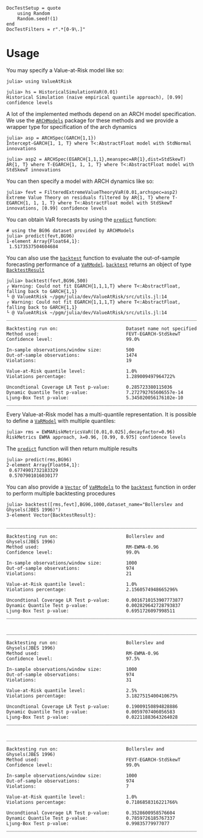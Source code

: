 ```@meta
DocTestSetup = quote
    using Random
    Random.seed!(1)
end
DocTestFilters = r".*[0-9\.]"
```
# Usage

You may specify a Value-at-Risk model like so:
```jldoctest MANUAL
julia> using ValueAtRisk

julia> hs = HistoricalSimulationVaR(0.01)
Historical Simulation (naive empirical quantile approach), [0.99] confidence levels
```
A lot of the implemented methods depend on an ARCH model specification. We use the [`ARCHModels`](@ref) package for these methods and we provide a wrapper type for specification of the arch dynamics
```jldoctest MANUAL
julia> asp = ARCHSpec(GARCH{1,1})
Intercept-GARCH{1, 1, T} where T<:AbstractFloat model with StdNormal innovations

julia> asp2 = ARCHSpec(EGARCH{1,1,1},meanspec=AR{1},dist=StdSkewT)
AR{1, T} where T-EGARCH{1, 1, 1, T} where T<:AbstractFloat model with StdSkewT innovations
```

You can then specify a model with ARCH dynamics like so:
```jldoctest MANUAL
julia> fevt = FilteredExtremeValueTheoryVaR(0.01,archspec=asp2)
Extreme Value Theory on residuals filtered by AR{1, T} where T-EGARCH{1, 1, 1, T} where T<:AbstractFloat model with StdSkewT innovations, [0.99] confidence levels
```

You can obtain VaR forecasts by using the [`predict`](@ref) function:
```jldoctest MANUAL
# using the BG96 dataset provided by ARCHModels
julia> predict(fevt,BG96)
1-element Array{Float64,1}:
 1.5173537504604684
```

You can also use the [`backtest`](@ref) function to evaluate the out-of-sample forecasting performance of a [`VaRModel`](@ref). [`backtest`](@ref) returns an object of type [`BacktestResult`](@ref)
```jldoctest MANUAL
julia> backtest(fevt,BG96,500)
┌ Warning: Could not fit EGARCH{1,1,1,T} where T<:AbstractFloat, falling back to GARCH{1,1}
└ @ ValueAtRisk ~/pgm/julia/dev/ValueAtRisk/src/utils.jl:14
┌ Warning: Could not fit EGARCH{1,1,1,T} where T<:AbstractFloat, falling back to GARCH{1,1}
└ @ ValueAtRisk ~/pgm/julia/dev/ValueAtRisk/src/utils.jl:14
______________________________________________________________________

Backtesting run on:                         Dataset name not specified
Method used:                                FEVT-EGARCH-StdSkewT
Confidence level:                           99.0%

In-sample observations/window size:         500
Out-of-sample observations:                 1474
Violations:                                 19

Value-at-Risk quantile level:               1.0%
Violations percentage:                      1.289009497964722%

Uncondtional Coverage LR Test p-value:      0.285723380115036
Dynamic Quantile Test p-value:              7.272792765606557e-14
Ljung-Box Test p-value:                     5.345020056176102e-10
______________________________________________________________________
```

Every Value-at-Risk model has a multi-quantile representation. It is possible to define a [`VaRModel`](@ref) with multiple quantiles:
```jldoctest MANUAL
julia> rms = EWMARiskMetricsVaR([0.01,0.025],decayfactor=0.96)
RiskMetrics EWMA approach, λ=0.96, [0.99, 0.975] confidence levels
```
The [`predict`](@ref) function will then return multiple results
```jldoctest MANUAL
julia> predict(rms,BG96)
2-element Array{Float64,1}:
 0.6774901732183329
 0.5707901016030177
```

You can also provide a [`Vector`](@ref) of [`VaRModels`](@ref) to the [`backtest`](@ref) function in order to perform multiple backtesting procedures
```jldoctest MANUAL
julia> backtest([rms,fevt],BG96,1000,dataset_name="Bollerslev and Ghysels(JBES 1996)")
3-element Vector{BacktestResult}:
 ______________________________________________________________________

Backtesting run on:                         Bollerslev and Ghysels(JBES 1996)
Method used:                                RM-EWMA-0.96
Confidence level:                           99.0%

In-sample observations/window size:         1000
Out-of-sample observations:                 974
Violations:                                 21

Value-at-Risk quantile level:               1.0%
Violations percentage:                      2.1560574948665296%

Uncondtional Coverage LR Test p-value:      0.0016710153907773877
Dynamic Quantile Test p-value:              0.002829642728793837
Ljung-Box Test p-value:                     0.6951726097998511
______________________________________________________________________

 ______________________________________________________________________

Backtesting run on:                         Bollerslev and Ghysels(JBES 1996)
Method used:                                RM-EWMA-0.96
Confidence level:                           97.5%

In-sample observations/window size:         1000
Out-of-sample observations:                 974
Violations:                                 31

Value-at-Risk quantile level:               2.5%
Violations percentage:                      3.1827515400410675%

Uncondtional Coverage LR Test p-value:      0.19009150894828886
Dynamic Quantile Test p-value:              0.0059707406056583
Ljung-Box Test p-value:                     0.02211883643264028
______________________________________________________________________

 ______________________________________________________________________

Backtesting run on:                         Bollerslev and Ghysels(JBES 1996)
Method used:                                FEVT-EGARCH-StdSkewT
Confidence level:                           99.0%

In-sample observations/window size:         1000
Out-of-sample observations:                 974
Violations:                                 7

Value-at-Risk quantile level:               1.0%
Violations percentage:                      0.7186858316221766%

Uncondtional Coverage LR Test p-value:      0.3528600958576604
Dynamic Quantile Test p-value:              0.7859726185767337
Ljung-Box Test p-value:                     0.99835779977077
______________________________________________________________________
```
